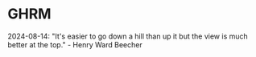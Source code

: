 # GHRM

2024-08-14: "It's easier to go down a hill than up it but the view is much better at the top." - Henry Ward Beecher